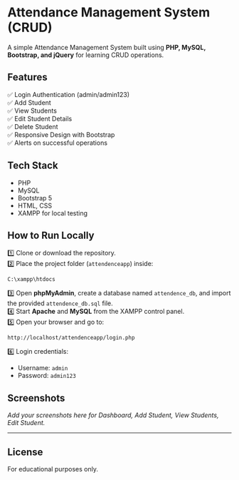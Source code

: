 # Attendance Management System (CRUD)

A simple Attendance Management System built using **PHP, MySQL, Bootstrap, and jQuery** for learning CRUD operations.

## Features
✅ Login Authentication (admin/admin123)  
✅ Add Student  
✅ View Students  
✅ Edit Student Details  
✅ Delete Student  
✅ Responsive Design with Bootstrap  
✅ Alerts on successful operations

## Tech Stack
- PHP
- MySQL
- Bootstrap 5
- HTML, CSS
- XAMPP for local testing

## How to Run Locally

1️⃣ Clone or download the repository.  
2️⃣ Place the project folder (`attendenceapp`) inside:
```
C:\xampp\htdocs
```
3️⃣ Open **phpMyAdmin**, create a database named `attendence_db`, and import the provided `attendence_db.sql` file.  
4️⃣ Start **Apache** and **MySQL** from the XAMPP control panel.  
5️⃣ Open your browser and go to:
```
http://localhost/attendenceapp/login.php
```
6️⃣ Login credentials:
- Username: `admin`
- Password: `admin123`

## Screenshots

_Add your screenshots here for Dashboard, Add Student, View Students, Edit Student._

---

## License
For educational purposes only.

